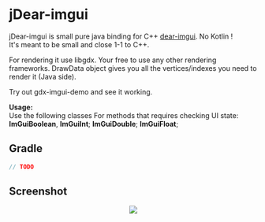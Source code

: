 # jDear-imgui

jDear-imgui is small pure java binding for C++ [dear-imgui](https://github.com/ocornut/imgui). No Kotlin ! <br>
It's meant to be small and close 1-1 to C++. 

For rendering it use libgdx. Your free to use any other rendering frameworks. DrawData object gives you all the vertices/indexes you need to render it (Java side). 

Try out gdx-imgui-demo and see it working.


**Usage:** <br>
Use the following classes For methods that requires checking UI state: <br>
**ImGuiBoolean**, **ImGuiInt**; **ImGuiDouble**; **ImGuiFloat**; 


## Gradle

```groovy
// TODO

```


## Screenshot
<p align="center"><img src="https://i.imgur.com/ekZu3lS.png"/></p>